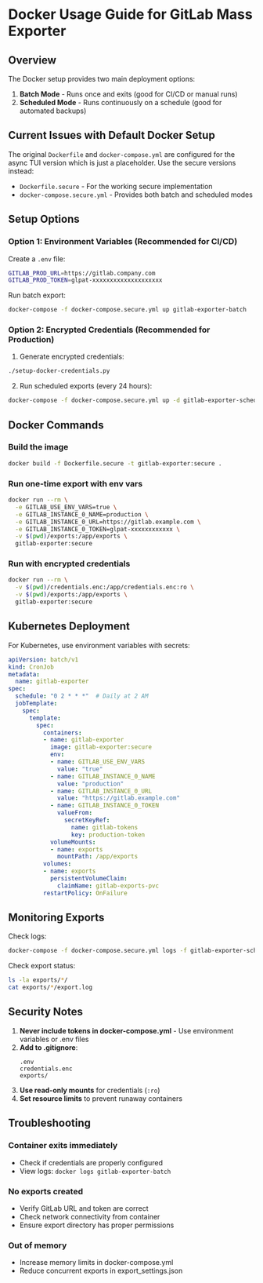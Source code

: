 # Docker Usage Guide for GitLab Mass Exporter

## Overview

The Docker setup provides two main deployment options:
1. **Batch Mode** - Runs once and exits (good for CI/CD or manual runs)
2. **Scheduled Mode** - Runs continuously on a schedule (good for automated backups)

## Current Issues with Default Docker Setup

The original `Dockerfile` and `docker-compose.yml` are configured for the async TUI version which is just a placeholder. Use the secure versions instead:
- `Dockerfile.secure` - For the working secure implementation
- `docker-compose.secure.yml` - Provides both batch and scheduled modes

## Setup Options

### Option 1: Environment Variables (Recommended for CI/CD)

Create a `.env` file:
```bash
GITLAB_PROD_URL=https://gitlab.company.com
GITLAB_PROD_TOKEN=glpat-xxxxxxxxxxxxxxxxxxxx
```

Run batch export:
```bash
docker-compose -f docker-compose.secure.yml up gitlab-exporter-batch
```

### Option 2: Encrypted Credentials (Recommended for Production)

1. Generate encrypted credentials:
```bash
./setup-docker-credentials.py
```

2. Run scheduled exports (every 24 hours):
```bash
docker-compose -f docker-compose.secure.yml up -d gitlab-exporter-scheduled
```

## Docker Commands

### Build the image
```bash
docker build -f Dockerfile.secure -t gitlab-exporter:secure .
```

### Run one-time export with env vars
```bash
docker run --rm \
  -e GITLAB_USE_ENV_VARS=true \
  -e GITLAB_INSTANCE_0_NAME=production \
  -e GITLAB_INSTANCE_0_URL=https://gitlab.example.com \
  -e GITLAB_INSTANCE_0_TOKEN=glpat-xxxxxxxxxxxx \
  -v $(pwd)/exports:/app/exports \
  gitlab-exporter:secure
```

### Run with encrypted credentials
```bash
docker run --rm \
  -v $(pwd)/credentials.enc:/app/credentials.enc:ro \
  -v $(pwd)/exports:/app/exports \
  gitlab-exporter:secure
```

## Kubernetes Deployment

For Kubernetes, use environment variables with secrets:

```yaml
apiVersion: batch/v1
kind: CronJob
metadata:
  name: gitlab-exporter
spec:
  schedule: "0 2 * * *"  # Daily at 2 AM
  jobTemplate:
    spec:
      template:
        spec:
          containers:
          - name: gitlab-exporter
            image: gitlab-exporter:secure
            env:
            - name: GITLAB_USE_ENV_VARS
              value: "true"
            - name: GITLAB_INSTANCE_0_NAME
              value: "production"
            - name: GITLAB_INSTANCE_0_URL
              value: "https://gitlab.example.com"
            - name: GITLAB_INSTANCE_0_TOKEN
              valueFrom:
                secretKeyRef:
                  name: gitlab-tokens
                  key: production-token
            volumeMounts:
            - name: exports
              mountPath: /app/exports
          volumes:
          - name: exports
            persistentVolumeClaim:
              claimName: gitlab-exports-pvc
          restartPolicy: OnFailure
```

## Monitoring Exports

Check logs:
```bash
docker-compose -f docker-compose.secure.yml logs -f gitlab-exporter-scheduled
```

Check export status:
```bash
ls -la exports/*/
cat exports/*/export.log
```

## Security Notes

1. **Never include tokens in docker-compose.yml** - Use environment variables or .env files
2. **Add to .gitignore**:
   ```
   .env
   credentials.enc
   exports/
   ```
3. **Use read-only mounts** for credentials (`:ro`)
4. **Set resource limits** to prevent runaway containers

## Troubleshooting

### Container exits immediately
- Check if credentials are properly configured
- View logs: `docker logs gitlab-exporter-batch`

### No exports created
- Verify GitLab URL and token are correct
- Check network connectivity from container
- Ensure export directory has proper permissions

### Out of memory
- Increase memory limits in docker-compose.yml
- Reduce concurrent exports in export_settings.json